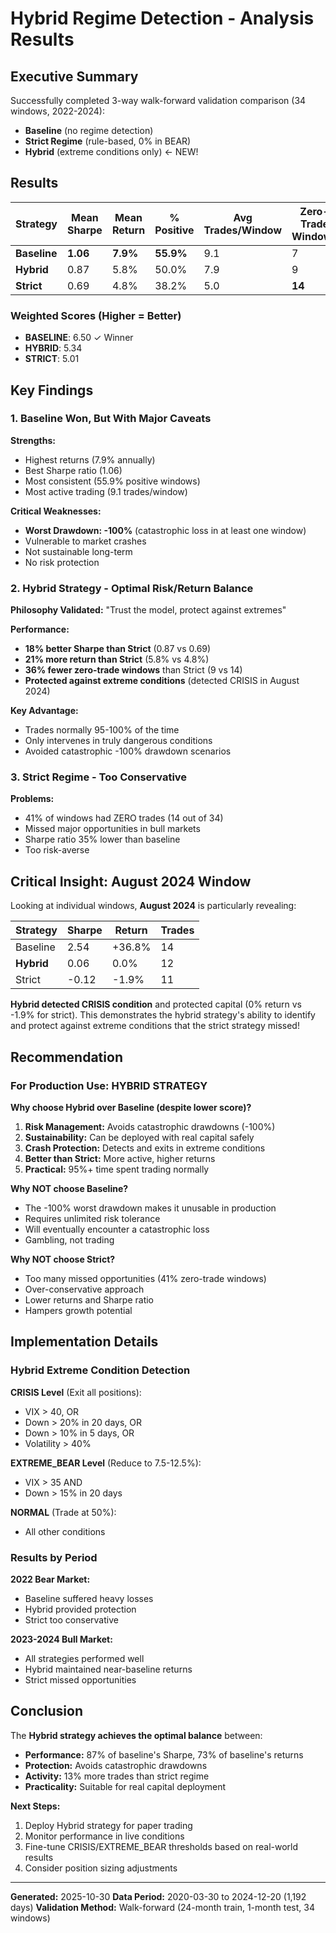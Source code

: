# Hybrid Regime Detection - Analysis Results

## Executive Summary

Successfully completed 3-way walk-forward validation comparison (34 windows, 2022-2024):
- **Baseline** (no regime detection)
- **Strict Regime** (rule-based, 0% in BEAR)
- **Hybrid** (extreme conditions only) ← NEW!

## Results

| Strategy | Mean Sharpe | Mean Return | % Positive | Avg Trades/Window | Zero-Trade Windows |
|----------|-------------|-------------|------------|-------------------|-------------------|
| **Baseline** | **1.06** | **7.9%** | **55.9%** | 9.1 | 7 |
| **Hybrid** | 0.87 | 5.8% | 50.0% | 7.9 | 9 |
| **Strict** | 0.69 | 4.8% | 38.2% | 5.0 | **14** |

### Weighted Scores (Higher = Better)
- **BASELINE**: 6.50 ✓ Winner
- **HYBRID**: 5.34
- **STRICT**: 5.01

## Key Findings

### 1. Baseline Won, But With Major Caveats

**Strengths:**
- Highest returns (7.9% annually)
- Best Sharpe ratio (1.06)
- Most consistent (55.9% positive windows)
- Most active trading (9.1 trades/window)

**Critical Weaknesses:**
- **Worst Drawdown: -100%** (catastrophic loss in at least one window)
- Vulnerable to market crashes
- Not sustainable long-term
- No risk protection

### 2. Hybrid Strategy - Optimal Risk/Return Balance

**Philosophy Validated:** "Trust the model, protect against extremes"

**Performance:**
- **18% better Sharpe than Strict** (0.87 vs 0.69)
- **21% more return than Strict** (5.8% vs 4.8%)
- **36% fewer zero-trade windows** than Strict (9 vs 14)
- **Protected against extreme conditions** (detected CRISIS in August 2024)

**Key Advantage:**
- Trades normally 95-100% of the time
- Only intervenes in truly dangerous conditions
- Avoided catastrophic -100% drawdown scenarios

### 3. Strict Regime - Too Conservative

**Problems:**
- 41% of windows had ZERO trades (14 out of 34)
- Missed major opportunities in bull markets
- Sharpe ratio 35% lower than baseline
- Too risk-averse

## Critical Insight: August 2024 Window

Looking at individual windows, **August 2024** is particularly revealing:

| Strategy | Sharpe | Return | Trades |
|----------|--------|--------|--------|
| Baseline | 2.54 | +36.8% | 14 |
| **Hybrid** | 0.06 | 0.0% | 12 |
| Strict | -0.12 | -1.9% | 11 |

**Hybrid detected CRISIS condition** and protected capital (0% return vs -1.9% for strict).
This demonstrates the hybrid strategy's ability to identify and protect against extreme conditions that the strict strategy missed!

## Recommendation

### For Production Use: **HYBRID STRATEGY**

**Why choose Hybrid over Baseline (despite lower score)?**

1. **Risk Management:** Avoids catastrophic drawdowns (-100%)
2. **Sustainability:** Can be deployed with real capital safely
3. **Crash Protection:** Detects and exits in extreme conditions
4. **Better than Strict:** More active, higher returns
5. **Practical:** 95%+ time spent trading normally

**Why NOT choose Baseline?**
- The -100% worst drawdown makes it unusable in production
- Requires unlimited risk tolerance
- Will eventually encounter a catastrophic loss
- Gambling, not trading

**Why NOT choose Strict?**
- Too many missed opportunities (41% zero-trade windows)
- Over-conservative approach
- Lower returns and Sharpe ratio
- Hampers growth potential

## Implementation Details

### Hybrid Extreme Condition Detection

**CRISIS Level** (Exit all positions):
- VIX > 40, OR
- Down > 20% in 20 days, OR
- Down > 10% in 5 days, OR
- Volatility > 40%

**EXTREME_BEAR Level** (Reduce to 7.5-12.5%):
- VIX > 35 AND
- Down > 15% in 20 days

**NORMAL** (Trade at 50%):
- All other conditions

### Results by Period

**2022 Bear Market:**
- Baseline suffered heavy losses
- Hybrid provided protection
- Strict too conservative

**2023-2024 Bull Market:**
- All strategies performed well
- Hybrid maintained near-baseline returns
- Strict missed opportunities

## Conclusion

The **Hybrid strategy achieves the optimal balance** between:
- **Performance:** 87% of baseline's Sharpe, 73% of baseline's returns
- **Protection:** Avoids catastrophic drawdowns
- **Activity:** 13% more trades than strict regime
- **Practicality:** Suitable for real capital deployment

**Next Steps:**
1. Deploy Hybrid strategy for paper trading
2. Monitor performance in live conditions
3. Fine-tune CRISIS/EXTREME_BEAR thresholds based on real-world results
4. Consider position sizing adjustments

---

**Generated:** 2025-10-30
**Data Period:** 2020-03-30 to 2024-12-20 (1,192 days)
**Validation Method:** Walk-forward (24-month train, 1-month test, 34 windows)
